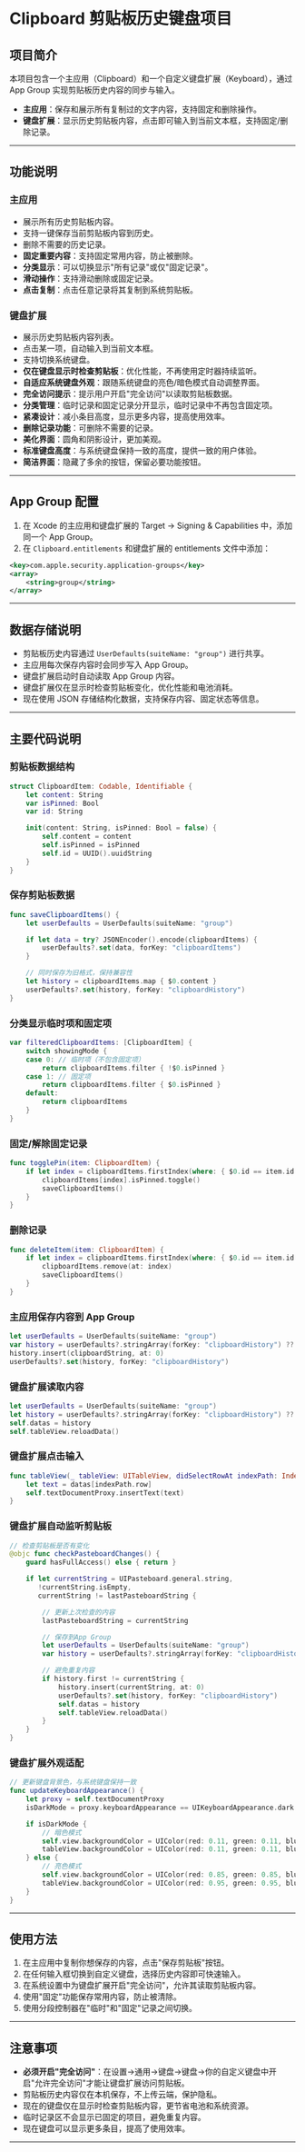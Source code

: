 # Clipboard 剪贴板历史键盘项目

## 项目简介

本项目包含一个主应用（Clipboard）和一个自定义键盘扩展（Keyboard），通过 App Group 实现剪贴板历史内容的同步与输入。

- **主应用**：保存和展示所有复制过的文字内容，支持固定和删除操作。
- **键盘扩展**：显示历史剪贴板内容，点击即可输入到当前文本框，支持固定/删除记录。

---

## 功能说明

### 主应用

- 展示所有历史剪贴板内容。
- 支持一键保存当前剪贴板内容到历史。
- 删除不需要的历史记录。
- **固定重要内容**：支持固定常用内容，防止被删除。
- **分类显示**：可以切换显示"所有记录"或仅"固定记录"。
- **滑动操作**：支持滑动删除或固定记录。
- **点击复制**：点击任意记录将其复制到系统剪贴板。

### 键盘扩展

- 展示历史剪贴板内容列表。
- 点击某一项，自动输入到当前文本框。
- 支持切换系统键盘。
- **仅在键盘显示时检查剪贴板**：优化性能，不再使用定时器持续监听。
- **自适应系统键盘外观**：跟随系统键盘的亮色/暗色模式自动调整界面。
- **完全访问提示**：提示用户开启"完全访问"以读取剪贴板数据。
- **分类管理**：临时记录和固定记录分开显示，临时记录中不再包含固定项。
- **紧凑设计**：减小条目高度，显示更多内容，提高使用效率。
- **删除记录功能**：可删除不需要的记录。
- **美化界面**：圆角和阴影设计，更加美观。
- **标准键盘高度**：与系统键盘保持一致的高度，提供一致的用户体验。
- **简洁界面**：隐藏了多余的按钮，保留必要功能按钮。

---

## App Group 配置

1. 在 Xcode 的主应用和键盘扩展的 Target -> Signing & Capabilities 中，添加同一个 App Group。
2. 在 `Clipboard.entitlements` 和键盘扩展的 entitlements 文件中添加：

```xml
<key>com.apple.security.application-groups</key>
<array>
    <string>group</string>
</array>
```

---

## 数据存储说明

- 剪贴板历史内容通过 `UserDefaults(suiteName: "group")` 进行共享。
- 主应用每次保存内容时会同步写入 App Group。
- 键盘扩展启动时自动读取 App Group 内容。
- 键盘扩展仅在显示时检查剪贴板变化，优化性能和电池消耗。
- 现在使用 JSON 存储结构化数据，支持保存内容、固定状态等信息。

---

## 主要代码说明

### 剪贴板数据结构

```swift
struct ClipboardItem: Codable, Identifiable {
    let content: String
    var isPinned: Bool
    var id: String

    init(content: String, isPinned: Bool = false) {
        self.content = content
        self.isPinned = isPinned
        self.id = UUID().uuidString
    }
}
```

### 保存剪贴板数据

```swift
func saveClipboardItems() {
    let userDefaults = UserDefaults(suiteName: "group")

    if let data = try? JSONEncoder().encode(clipboardItems) {
        userDefaults?.set(data, forKey: "clipboardItems")
    }

    // 同时保存为旧格式，保持兼容性
    let history = clipboardItems.map { $0.content }
    userDefaults?.set(history, forKey: "clipboardHistory")
}
```

### 分类显示临时项和固定项

```swift
var filteredClipboardItems: [ClipboardItem] {
    switch showingMode {
    case 0: // 临时项（不包含固定项）
        return clipboardItems.filter { !$0.isPinned }
    case 1: // 固定项
        return clipboardItems.filter { $0.isPinned }
    default:
        return clipboardItems
    }
}
```

### 固定/解除固定记录

```swift
func togglePin(item: ClipboardItem) {
    if let index = clipboardItems.firstIndex(where: { $0.id == item.id }) {
        clipboardItems[index].isPinned.toggle()
        saveClipboardItems()
    }
}
```

### 删除记录

```swift
func deleteItem(item: ClipboardItem) {
    if let index = clipboardItems.firstIndex(where: { $0.id == item.id }) {
        clipboardItems.remove(at: index)
        saveClipboardItems()
    }
}
```

### 主应用保存内容到 App Group

```swift
let userDefaults = UserDefaults(suiteName: "group")
var history = userDefaults?.stringArray(forKey: "clipboardHistory") ?? []
history.insert(clipboardString, at: 0)
userDefaults?.set(history, forKey: "clipboardHistory")
```

### 键盘扩展读取内容

```swift
let userDefaults = UserDefaults(suiteName: "group")
let history = userDefaults?.stringArray(forKey: "clipboardHistory") ?? []
self.datas = history
self.tableView.reloadData()
```

### 键盘扩展点击输入

```swift
func tableView(_ tableView: UITableView, didSelectRowAt indexPath: IndexPath) {
    let text = datas[indexPath.row]
    self.textDocumentProxy.insertText(text)
}
```

### 键盘扩展自动监听剪贴板

```swift
// 检查剪贴板是否有变化
@objc func checkPasteboardChanges() {
    guard hasFullAccess() else { return }

    if let currentString = UIPasteboard.general.string,
       !currentString.isEmpty,
       currentString != lastPasteboardString {

        // 更新上次检查的内容
        lastPasteboardString = currentString

        // 保存到App Group
        let userDefaults = UserDefaults(suiteName: "group")
        var history = userDefaults?.stringArray(forKey: "clipboardHistory") ?? []

        // 避免重复内容
        if history.first != currentString {
            history.insert(currentString, at: 0)
            userDefaults?.set(history, forKey: "clipboardHistory")
            self.datas = history
            self.tableView.reloadData()
        }
    }
}
```

### 键盘扩展外观适配

```swift
// 更新键盘背景色，与系统键盘保持一致
func updateKeyboardAppearance() {
    let proxy = self.textDocumentProxy
    isDarkMode = proxy.keyboardAppearance == UIKeyboardAppearance.dark

    if isDarkMode {
        // 暗色模式
        self.view.backgroundColor = UIColor(red: 0.11, green: 0.11, blue: 0.12, alpha: 1.0)
        tableView.backgroundColor = UIColor(red: 0.11, green: 0.11, blue: 0.12, alpha: 1.0)
    } else {
        // 亮色模式
        self.view.backgroundColor = UIColor(red: 0.85, green: 0.85, blue: 0.85, alpha: 1.0)
        tableView.backgroundColor = UIColor(red: 0.95, green: 0.95, blue: 0.95, alpha: 1.0)
    }
}
```

---

## 使用方法

1. 在主应用中复制你想保存的内容，点击"保存剪贴板"按钮。
2. 在任何输入框切换到自定义键盘，选择历史内容即可快速输入。
3. 在系统设置中为键盘扩展开启"完全访问"，允许其读取剪贴板内容。
4. 使用"固定"功能保存常用内容，防止被清除。
5. 使用分段控制器在"临时"和"固定"记录之间切换。

---

## 注意事项

- **必须开启"完全访问"**：在设置->通用->键盘->键盘->你的自定义键盘中开启"允许完全访问"才能让键盘扩展访问剪贴板。
- 剪贴板历史内容仅在本机保存，不上传云端，保护隐私。
- 现在的键盘仅在显示时检查剪贴板内容，更节省电池和系统资源。
- 临时记录区不会显示已固定的项目，避免重复内容。
- 现在键盘可以显示更多条目，提高了使用效率。

---
